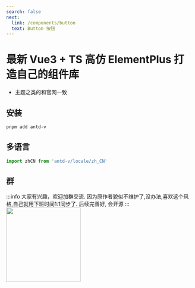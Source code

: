 ```yaml
---
search: false
next:
  link: /components/button
  text: Button 按钮
---
```


# 最新 Vue3 + TS 高仿 ElementPlus 打造自己的组件库

- 主题之类的和官网一致

## 安装

```bash
pnpm add antd-v
```

## 多语言

```ts
import zhCN from 'antd-v/locale/zh_CN'
```

## 群
:::info
大家有兴趣，欢迎加群交流. 因为原作者貌似不维护了,没办法,喜欢这个风格,自己就用下班时间1:1同步了.
后续完善好, 会开源
:::
<img src="/qrcode.jpg" width="200" />

